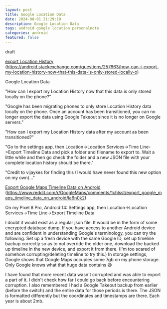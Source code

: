 ```yaml
---
layout: post
title: Google Location Data
date: 2024-08-01 21:29:10
description: Google Location Data
tags: android google location personalnote
categories: android
featured: false
---
```


draft 

[export Location History]: https://android.stackexchange.com/questions/257663/how-can-i-export-my-location-history-now-that-this-data-is-only-stored-locally-o "https://android.stackexchange.com/questions/257663/how-can-i-export-my-location-history-now-that-this-data-is-only-stored-locally-o"
[export Location History]
(https://android.stackexchange.com/questions/257663/how-can-i-export-my-location-history-now-that-this-data-is-only-stored-locally-o)

Google Location Data

"How can I export my Location History now that this data is only stored locally on the phone?"

"Google has been migrating phones to only store Location History data locally on the phone. Once an account has been transitioned, you can no longer export the data using Google Takeout since it is no longer on Google servers."

"How can I export my Location History data after my account as been transitioned?"

"Go to the settings app, then 
Location->Location Services->Time Line->Export Timeline Data 
and pick a folder and filename to export to. 
Wait a little while and then go check the folder and a new JSON file with your complete location history should be there."

"Credit to vijaykes for finding this (I would have never found this new option on my own)..."

[Export Google Maps Timeline Data on Android]: https://www.reddit.com/r/GoogleMaps/comments/1chlsst/export_google_maps_timeline_data_on_android/la6n0k2/ "https://www.reddit.com/r/GoogleMaps/comments/1chlsst/export_google_maps_timeline_data_on_android/la6n0k2/"
[Export Google Maps Timeline Data on Android]
(https://www.reddit.com/r/GoogleMaps/comments/1chlsst/export_google_maps_timeline_data_on_android/la6n0k2)

On my Pixel 8 Pro, Android 14: Settings app, then Location->Location Services->Time Line->Export Timeline Data

I doubt it would exist as a regular json file. It would be in the form of some encrypted database dump. If you have access to another Android device and are confident in understanding Google's terminology, you can try the following. Set up a fresh device with the same Google ID, set up timeline backup correctly so as to not override the older one, download the backed up timeline in the new device, and export it from there. (I'm too scared of somehow corrupting/deleting timeline to try this.)
In storage settings, Google shows that Google Maps occupies some 7gb on my phone storage. Only Google knows what that huge data contains 😅

I have found that more recent data wasn't corrupted and was able to export a part of it. I didn't check how far I could go back before encountering corruption.
I also remembered I had a Google Takeout backup from earlier (before the switch) and the entire data for those periods is there. The JSON is formatted differently but the coordinates and timestamps are there. Each year is about 2mb.
